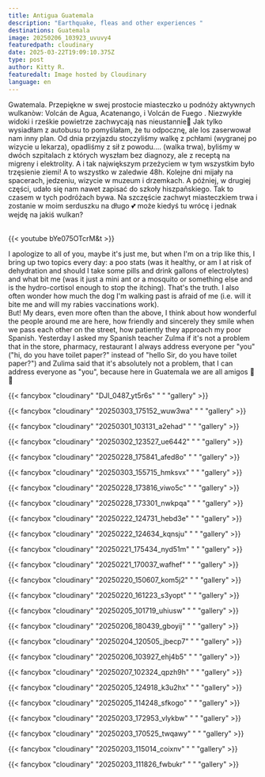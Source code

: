 ```yaml
---
title: Antigua Guatemala
description: "Earthquake, fleas and other experiences "
destinations: Guatemala
image: 20250206_103923_uvuvy4
featuredpath: cloudinary
date: 2025-03-22T19:09:10.375Z
type: post
author: Kitty R.
featuredalt: Image hosted by Cloudinary
language: en
---
```

<!--StartFragment-->

Gwatemala. Przepiękne w swej prostocie miasteczko u podnóży aktywnych wulkanòw: Volcán de Agua, Acatenango, i Volcán de Fuego . Niezwykłe widoki i rześkie powietrze zachwycają nas nieustannie🌋 Jak tylko wysiadłam z autobusu to pomyślałam, że tu odpocznę, ale los zaserwował nam inny plan. Od dnia przyjazdu stoczyliśmy walkę z pchłami (wygranej po wizycie u lekarza), opadliśmy z sił z powodu.... (walka trwa), byliśmy w dwóch szpitalach z których wyszłam bez diagnozy, ale z receptą na migreny i elektrolity. A i tak największym przeżyciem w tym wszystkim było trzęsienie ziemi! A to wszystko w zaledwie 48h. Kolejne dni mijały na spacerach, jedzeniu, wizycie w muzeum i drzemkach. A później, w drugiej części, udało się nam nawet zapisać do szkoły hiszpañskiego. Tak to czasem w tych podróżach bywa. Na szczęście zachwyt miasteczkiem trwa i zostanie w moim serduszku na długo 💕 może kiedyś tu wrócę i jednak wejdę na jakiś wulkan?

<!--EndFragment-->

<br>{{< youtube bYe075OTcrM&t >}}</br>

<!--StartFragment-->

I apologize to all of you, maybe it's just me, but when I'm on a trip like this, I bring up two topics every day: a poo stats (was it healthy, or am I at risk of dehydration and should I take some pills and drink gallons of electrolytes) and what bit me (was it just a mini ant or a mosquito or something else and is the hydro-cortisol enough to stop the itching). That's the truth. I also often wonder how much the dog I'm walking past is afraid of me (i.e. will it bite me and will my rabies vaccinations work).\
But! My dears, even more often than the above, I think about how wonderful the people around me are here, how friendly and sincerely they smile when we pass each other on the street, how patiently they approach my poor Spanish. Yesterday I asked my Spanish teacher Zulma if it's not a problem that in the store, pharmacy, restaurant I always address everyone per "you" ("hi, do you have toilet paper?" instead of "hello Sir, do you have toilet paper?") and Zulima said that it's absolutely not a problem, that I can address everyone as "you", because here in Guatemala we are all amigos 🥹 💓

<!--EndFragment-->

{{< fancybox "cloudinary" "DJI_0487_yt5r6s" " " "gallery" >}}

{{< fancybox "cloudinary" "20250303_175152_wuw3wa" " " "gallery" >}}

{{< fancybox "cloudinary" "20250301_103131_a2ehad" " " "gallery" >}}

{{< fancybox "cloudinary" "20250302_123527_ue6442" " " "gallery" >}}

{{< fancybox "cloudinary" "20250228_175841_afed8o" " " "gallery" >}}

{{< fancybox "cloudinary" "20250303_155715_hmksvx" " " "gallery" >}}

{{< fancybox "cloudinary" "20250228_173816_viwo5c" " " "gallery" >}}

{{< fancybox "cloudinary" "20250228_173301_nwkpqa" " " "gallery" >}}

{{< fancybox "cloudinary" "20250222_124731_hebd3e" " " "gallery" >}}

{{< fancybox "cloudinary" "20250222_124634_kqnsju" " " "gallery" >}}

{{< fancybox "cloudinary" "20250221_175434_nyd51m" " " "gallery" >}}

{{< fancybox "cloudinary" "20250221_170037_wafhef" " " "gallery" >}}

{{< fancybox "cloudinary" "20250220_150607_kom5j2" " " "gallery" >}}

{{< fancybox "cloudinary" "20250220_161223_s3yopt" " " "gallery" >}}

{{< fancybox "cloudinary" "20250205_101719_uhiusw" " " "gallery" >}}

{{< fancybox "cloudinary" "20250206_180439_gboyij" " " "gallery" >}}

{{< fancybox "cloudinary" "20250204_120505_jbecp7" " " "gallery" >}}

{{< fancybox "cloudinary" "20250206_103927_ehj4b5" " " "gallery" >}}

{{< fancybox "cloudinary" "20250207_102324_qpzh9h" " " "gallery" >}}

{{< fancybox "cloudinary" "20250205_124918_k3u2hx" " " "gallery" >}}

{{< fancybox "cloudinary" "20250205_114248_sfkogo" " " "gallery" >}}

{{< fancybox "cloudinary" "20250203_172953_vlykbw" " " "gallery" >}}

{{< fancybox "cloudinary" "20250203_170525_twqawy" " " "gallery" >}}

{{< fancybox "cloudinary" "20250203_115014_coixnv" " " "gallery" >}}

{{< fancybox "cloudinary" "20250203_111826_fwbukr" " " "gallery" >}}